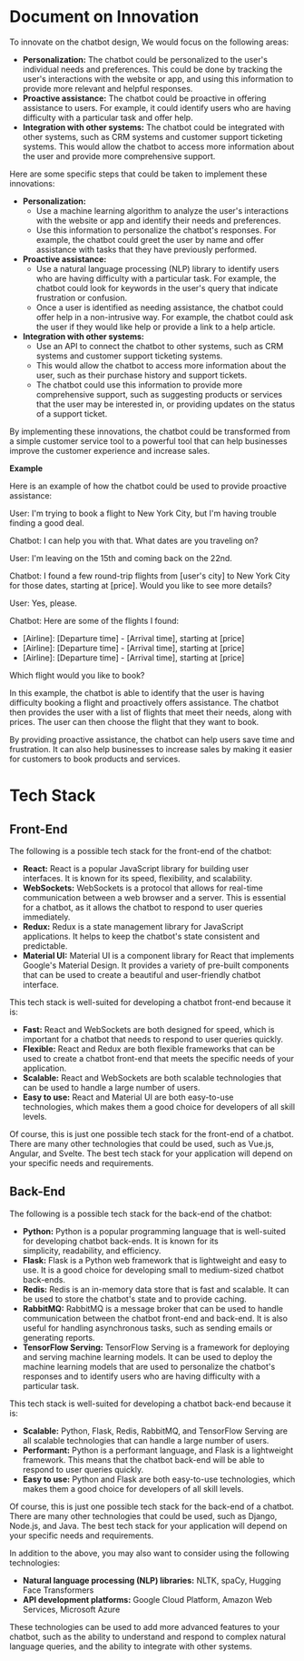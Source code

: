 # Document on Innovation
To innovate on the chatbot design, We would focus on the following areas:

- **Personalization:** The chatbot could be personalized to the user's individual needs and preferences. This could be done by tracking the user's interactions with the website or app, and using this information to provide more relevant and helpful responses.
- **Proactive assistance:** The chatbot could be proactive in offering assistance to users. For example, it could identify users who are having difficulty with a particular task and offer help.
- **Integration with other systems:** The chatbot could be integrated with other systems, such as CRM systems and customer support ticketing systems. This would allow the chatbot to access more information about the user and provide more comprehensive support.

Here are some specific steps that could be taken to implement these innovations:

- **Personalization:**
    - Use a machine learning algorithm to analyze the user's interactions with the website or app and identify their needs and preferences.
    - Use this information to personalize the chatbot's responses. For example, the chatbot could greet the user by name and offer assistance with tasks that they have previously performed.
- **Proactive assistance:**
    - Use a natural language processing (NLP) library to identify users who are having difficulty with a particular task. For example, the chatbot could look for keywords in the user's query that indicate frustration or confusion.
    - Once a user is identified as needing assistance, the chatbot could offer help in a non-intrusive way. For example, the chatbot could ask the user if they would like help or provide a link to a help article.
- **Integration with other systems:**
    - Use an API to connect the chatbot to other systems, such as CRM systems and customer support ticketing systems.
    - This would allow the chatbot to access more information about the user, such as their purchase history and support tickets.
    - The chatbot could use this information to provide more comprehensive support, such as suggesting products or services that the user may be interested in, or providing updates on the status of a support ticket.

By implementing these innovations, the chatbot could be transformed from a simple customer service tool to a powerful tool that can help businesses improve the customer experience and increase sales.

**Example**

Here is an example of how the chatbot could be used to provide proactive assistance:

User: I'm trying to book a flight to New York City, but I'm having trouble finding a good deal.

Chatbot: I can help you with that. What dates are you traveling on?

User: I'm leaving on the 15th and coming back on the 22nd.

Chatbot: I found a few round-trip flights from [user's city] to New York City for those dates, starting at [price]. Would you like to see more details?

User: Yes, please.

Chatbot: Here are some of the flights I found:

- [Airline]: [Departure time] - [Arrival time], starting at [price]
- [Airline]: [Departure time] - [Arrival time], starting at [price]
- [Airline]: [Departure time] - [Arrival time], starting at [price]

Which flight would you like to book?

In this example, the chatbot is able to identify that the user is having difficulty booking a flight and proactively offers assistance. The chatbot then provides the user with a list of flights that meet their needs, along with prices. The user can then choose the flight that they want to book.

By providing proactive assistance, the chatbot can help users save time and frustration. It can also help businesses to increase sales by making it easier for customers to book products and services.

# Tech Stack
## Front-End
The following is a possible tech stack for the front-end of the chatbot:

- **React:** React is a popular JavaScript library for building user interfaces. It is known for its speed, flexibility, and scalability.
- **WebSockets:** WebSockets is a protocol that allows for real-time communication between a web browser and a server. This is essential for a chatbot, as it allows the chatbot to respond to user queries immediately.
- **Redux:** Redux is a state management library for JavaScript applications. It helps to keep the chatbot's state consistent and predictable.
- **Material UI:** Material UI is a component library for React that implements Google's Material Design. It provides a variety of pre-built components that can be used to create a beautiful and user-friendly chatbot interface.

This tech stack is well-suited for developing a chatbot front-end because it is:

- **Fast:** React and WebSockets are both designed for speed, which is important for a chatbot that needs to respond to user queries quickly.
- **Flexible:** React and Redux are both flexible frameworks that can be used to create a chatbot front-end that meets the specific needs of your application.
- **Scalable:** React and WebSockets are both scalable technologies that can be used to handle a large number of users.
- **Easy to use:** React and Material UI are both easy-to-use technologies, which makes them a good choice for developers of all skill levels.

Of course, this is just one possible tech stack for the front-end of a chatbot. There are many other technologies that could be used, such as Vue.js, Angular, and Svelte. The best tech stack for your application will depend on your specific needs and requirements.

## Back-End
The following is a possible tech stack for the back-end of the chatbot:

- **Python:** Python is a popular programming language that is well-suited for developing chatbot back-ends. It is known for its simplicity, readability, and efficiency.
- **Flask:** Flask is a Python web framework that is lightweight and easy to use. It is a good choice for developing small to medium-sized chatbot back-ends.
- **Redis:** Redis is an in-memory data store that is fast and scalable. It can be used to store the chatbot's state and to provide caching.
- **RabbitMQ:** RabbitMQ is a message broker that can be used to handle communication between the chatbot front-end and back-end. It is also useful for handling asynchronous tasks, such as sending emails or generating reports.
- **TensorFlow Serving:** TensorFlow Serving is a framework for deploying and serving machine learning models. It can be used to deploy the machine learning models that are used to personalize the chatbot's responses and to identify users who are having difficulty with a particular task.

This tech stack is well-suited for developing a chatbot back-end because it is:

- **Scalable:** Python, Flask, Redis, RabbitMQ, and TensorFlow Serving are all scalable technologies that can handle a large number of users.
- **Performant:** Python is a performant language, and Flask is a lightweight framework. This means that the chatbot back-end will be able to respond to user queries quickly.
- **Easy to use:** Python and Flask are both easy-to-use technologies, which makes them a good choice for developers of all skill levels.

Of course, this is just one possible tech stack for the back-end of a chatbot. There are many other technologies that could be used, such as Django, Node.js, and Java. The best tech stack for your application will depend on your specific needs and requirements.

In addition to the above, you may also want to consider using the following technologies:

- **Natural language processing (NLP) libraries:** NLTK, spaCy, Hugging Face Transformers
- **API development platforms:** Google Cloud Platform, Amazon Web Services, Microsoft Azure

These technologies can be used to add more advanced features to your chatbot, such as the ability to understand and respond to complex natural language queries, and the ability to integrate with other systems.
